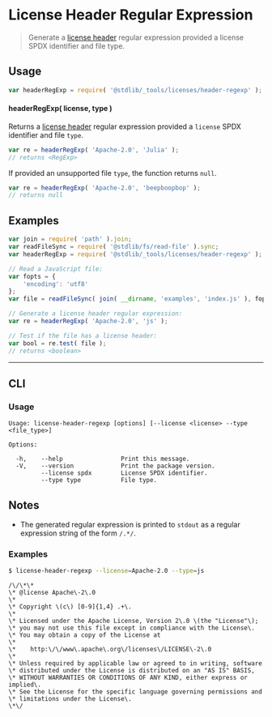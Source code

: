 <!--

@license Apache-2.0

Copyright (c) 2018 The Stdlib Authors.

Licensed under the Apache License, Version 2.0 (the "License");
you may not use this file except in compliance with the License.
You may obtain a copy of the License at

   http://www.apache.org/licenses/LICENSE-2.0

Unless required by applicable law or agreed to in writing, software
distributed under the License is distributed on an "AS IS" BASIS,
WITHOUT WARRANTIES OR CONDITIONS OF ANY KIND, either express or implied.
See the License for the specific language governing permissions and
limitations under the License.

-->

# License Header Regular Expression

> Generate a [license header][@stdlib/_tools/licenses/header] regular expression provided a license SPDX identifier and file type.

<!-- Section to include introductory text. Make sure to keep an empty line after the intro `section` element and another before the `/section` close. -->

<section class="intro">

</section>

<!-- /.intro -->

<!-- Package usage documentation. -->

<section class="usage">

## Usage

```javascript
var headerRegExp = require( '@stdlib/_tools/licenses/header-regexp' );
```

#### headerRegExp( license, type )

Returns a [license header][@stdlib/_tools/licenses/header] regular expression provided a `license` SPDX identifier and file `type`.

```javascript
var re = headerRegExp( 'Apache-2.0', 'Julia' );
// returns <RegExp>
```

If provided an unsupported file `type`, the function returns `null`.

```javascript
var re = headerRegExp( 'Apache-2.0', 'beepboopbop' );
// returns null
```

</section>

<!-- /.usage -->

<!-- Package usage notes. Make sure to keep an empty line after the `section` element and another before the `/section` close. -->

<section class="notes">

</section>

<!-- /.notes -->

<!-- Package usage examples. -->

<section class="examples">

## Examples

<!-- eslint no-undef: "error" -->

```javascript
var join = require( 'path' ).join;
var readFileSync = require( '@stdlib/fs/read-file' ).sync;
var headerRegExp = require( '@stdlib/_tools/licenses/header-regexp' );

// Read a JavaScript file:
var fopts = {
    'encoding': 'utf8'
};
var file = readFileSync( join( __dirname, 'examples', 'index.js' ), fopts );

// Generate a license header regular expression:
var re = headerRegExp( 'Apache-2.0', 'js' );

// Test if the file has a license header:
var bool = re.test( file );
// returns <boolean>
```

</section>

<!-- /.examples -->

<!-- Section for describing a command-line interface. -->

* * *

<section class="cli">

## CLI

<!-- CLI usage documentation. -->

<section class="usage">

### Usage

```text
Usage: license-header-regexp [options] [--license <license> --type <file_type>]

Options:

  -h,    --help                Print this message.
  -V,    --version             Print the package version.
         --license spdx        License SPDX identifier.
         --type type           File type.
```

</section>

<!-- /.usage -->

<!-- CLI usage notes. Make sure to keep an empty line after the `section` element and another before the `/section` close. -->

<section class="notes">

## Notes

-   The generated regular expression is printed to `stdout` as a regular expression string of the form `/.*/`.

</section>

<!-- /.notes -->

<!-- CLI usage examples. -->

<section class="examples">

### Examples

```bash
$ license-header-regexp --license=Apache-2.0 --type=js
```

```text
/\/\*\*
\* @license Apache\-2\.0
\*
\* Copyright \(c\) [0-9]{1,4} .+\.
\*
\* Licensed under the Apache License, Version 2\.0 \(the "License"\);
\* you may not use this file except in compliance with the License\.
\* You may obtain a copy of the License at
\*
\*    http:\/\/www\.apache\.org\/licenses\/LICENSE\-2\.0
\*
\* Unless required by applicable law or agreed to in writing, software
\* distributed under the License is distributed on an "AS IS" BASIS,
\* WITHOUT WARRANTIES OR CONDITIONS OF ANY KIND, either express or implied\.
\* See the License for the specific language governing permissions and
\* limitations under the License\.
\*\/
```

</section>

<!-- /.examples -->

</section>

<!-- /.cli -->

<!-- Section to include cited references. If references are included, add a horizontal rule *before* the section. Make sure to keep an empty line after the `section` element and another before the `/section` close. -->

<section class="references">

</section>

<!-- /.references -->

<!-- Section for all links. Make sure to keep an empty line after the `section` element and another before the `/section` close. -->

<section class="links">

[@stdlib/_tools/licenses/header]: https://github.com/stdlib-js/stdlib/tree/develop/lib/node_modules/%40stdlib/_tools/licenses/header

</section>

<!-- /.links -->
